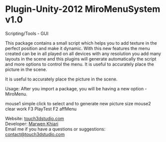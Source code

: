 # Plugin-Unity-2012 MiroMenuSystem v1.0
Scripting/Tools - GUI



This package contains a small script which helps you to add texture in the perfect position and make it dynamic. With this new features the menu created can be in all played on all devices with any resolution you add many layouts in the scene and this plugins will generate automatically the script and more options to control the menu. It is useful to accurately place the picture in the scene.

It is useful to accurately place the picture in the scene.

Usage:
After you import a package, you will be having a new option - MiroMenu.

mouse1 simple click to select and to generate new picture size
mouse2 clear work
F3 PlayTest
F2 affMenu

Website: <a href='http://touch3dstudio.com' target="_blank">touch3dstudio.com</a><br>
Developer: <a href='https://www.facebook.com/marwen.khiari1' target="_blank">Marwen Khiari</a><br>
Email me if you have a questions or suggestions: contact@touch3dstudio.com

